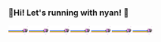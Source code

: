 ### 👋Hi! Let's running with nyan! 👋
<img alt="😽" src="neon-cat-cat.gif" style="width: 3em;vertical-align:top;"><img alt="😽" src="neon-cat-cat.gif" style="width: 3em;vertical-align:top;"><img alt="😽" src="neon-cat-cat.gif" style="width: 3em;vertical-align:top;"><img alt="😽" src="neon-cat-cat.gif" style="width: 3em;vertical-align:top;"><img alt="😽" src="neon-cat-cat.gif" style="width: 3em;vertical-align:top;"><img alt="😽" src="neon-cat-cat.gif" style="width: 3em;vertical-align:top;"><img alt="😽" src="neon-cat-cat.gif" style="width: 3em;vertical-align:top;">
